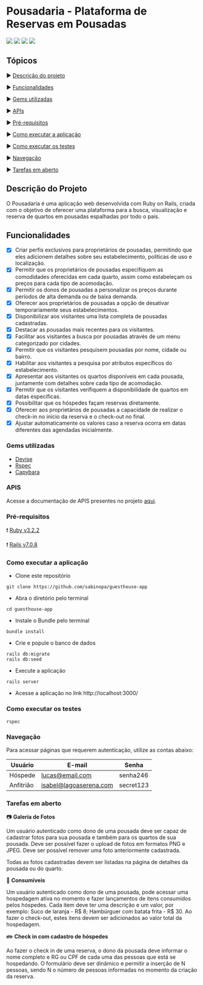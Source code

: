 # Pousadaria - Plataforma de Reservas em Pousadas

<p>
  <img src="https://img.shields.io/badge/Ruby_3.1.2-CC342D?style=for-the-badge&logo=ruby&logoColor=white"/>
  <img src="https://img.shields.io/badge/Ruby_on_Rails_7.0.6-CC0000?style=for-the-badge&logo=ruby-on-rails&logoColor=white"/>
  <img src="http://img.shields.io/badge/v1?label=TESTES&message=%3E100&color=GREEN&style=for-the-badge"/>
  <img src="http://img.shields.io/static/v1?label=STATUS&message=EM%20DESENVOLVIMENTO&color=RED&style=for-the-badge"/> 
</p>

## Tópicos

:arrow_forward: [Descrição do projeto](#descrição-do-projeto)

:arrow_forward: [Funcionalidades](#funcionalidades)

:arrow_forward: [Gems utilizadas](#gems-utilizadas)

:arrow_forward: [APIs](#apis)

:arrow_forward: [Pré-requisitos](#pré-requisitos)

:arrow_forward: [Como executar a aplicação](#como-executar-a-aplicação)

:arrow_forward: [Como executar os testes](#como-executar-os-testes)

:arrow_forward: [Navegação](#navegação)

:arrow_forward: [Tarefas em aberto](#tarefas-em-aberto)

## Descrição do Projeto
O Pousadaria é uma aplicação web desenvolvida com Ruby on Rails, criada com o objetivo de oferecer uma plataforma para a busca, visualização e reserva de quartos em pousadas espalhadas por todo o país. 

## Funcionalidades

 - [x]  Criar perfis exclusivos para proprietários de pousadas, permitindo que eles adicionem detalhes sobre seu estabelecimento, políticas de uso e localização.
 - [x]  Permitir que os proprietários de pousadas especifiquem as comodidades oferecidas em cada quarto, assim como estabeleçam os preços para cada tipo de acomodação.
 - [x]  Permitir os donos de pousadas a personalizar os preços durante períodos de alta demanda ou de baixa demanda.
 - [x]  Oferecer aos proprietários de pousadas a opção de desativar temporariamente seus estabelecimentos.
 - [x]  Disponibilizar aos visitantes uma lista completa de pousadas cadastradas.
 - [x]  Destacar as pousadas mais recentes para os visitantes.
 - [x]  Facilitar aos visitantes a busca por pousadas através de um menu categorizado por cidades.
 - [x]  Permitir que os visitantes pesquisem pousadas por nome, cidade ou bairro.
 - [x]  Habilitar aos visitantes a pesquisa por atributos específicos do estabelecimento.
 - [x]  Apresentar aos visitantes os quartos disponíveis em cada pousada, juntamente com detalhes sobre cada tipo de acomodação.
 - [x]  Permitir que os visitantes verifiquem a disponibilidade de quartos em datas específicas.
 - [x]  Possibilitar que os hóspedes façam reservas diretamente.
 - [x]  Oferecer aos proprietários de pousadas a capacidade de realizar o check-in no início da reserva e o check-out no final.
 - [x]  Ajustar automaticamente os valores caso a reserva ocorra em datas diferentes das agendadas inicialmente.

### Gems utilizadas
- [Devise](https://github.com/heartcombo/devise)
- [Rspec](https://github.com/rspec/rspec-rails)
- [Capybara](https://github.com/teamcapybara/capybara)

### APIS
Acesse a documentação de APIS presentes no projeto [aqui](https://github.com/sabinopa/guesthouse-app/blob/main/docs/routes.md).

### Pré-requisitos

:heavy_exclamation_mark: [Ruby v3.2.2](https://www.ruby-lang.org/pt/) 

:heavy_exclamation_mark: [Rails v7.0.8](https://guides.rubyonrails.org/)

### Como executar a aplicação
- Clone este repositório
```
git clone https://github.com/sabinopa/guesthouse-app
```

- Abra o diretório pelo terminal 
```
cd guesthouse-app
```

- Instale o Bundle pelo terminal 
```
bundle install
```

- Crie e popule o banco de dados 
```
rails db:migrate
rails db:seed
```

- Execute a aplicação 
```
rails server
```

- Acesse a aplicação no link http://localhost:3000/

### Como executar os testes

```
rspec
```

### Navegação
Para acessar páginas que requerem autenticação, utilize as contas abaixo:

|   Usuário   |          E-mail         |    Senha    |
|-------------|-------------------------|-------------|
|   Hóspede   |     lucas@email.com     |   senha246  |
|  Anfitrião  |  isabel@lagoaserena.com |   secret123 |

### Tarefas em aberto 

 :camera: **Galeria de Fotos** 

Um usuário autenticado como dono de uma pousada deve ser capaz de cadastrar fotos para sua pousada e também para os quartos de sua pousada. Deve ser possível fazer o upload de fotos em formatos PNG e JPEG. Deve ser possível remover uma foto anteriormente cadastrada.

Todas as fotos cadastradas devem ser listadas na página de detalhes da pousada ou do quarto.

:pizza: **Consumíveis** 

Um usuário autenticado como dono de uma pousada, pode acessar uma hospedagem ativa no momento e fazer lançamentos de itens consumidos pelos hóspedes. Cada item deve ter uma descrição e um valor, por exemplo: Suco de laranja - R$ 8; Hambúrguer com batata frita - R$ 30. Ao fazer o check-out, estes itens devem ser adicionados ao valor total da hospedagem.

:family: **Check in com cadastro de hóspedes** 

Ao fazer o check in de uma reserva, o dono da pousada deve informar o nome completo e RG ou CPF de cada uma das pessoas que está se hospedando. O formulário deve ser dinâmico e permitir a inserção de N pessoas, sendo N o número de pessoas informadas no momento da criação da reserva.